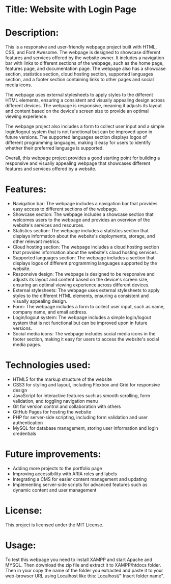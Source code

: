 # Title: Website with Login Page

# Description: 

This is a responsive and user-friendly webpage project built with HTML, CSS, and Font Awesome. The webpage is designed to showcase different features and services offered by the website owner. It includes a navigation bar with links to different sections of the webpage, such as the home page, features page, and documentation page. The webpage also has a showcase section, statistics section, cloud hosting section, supported languages section, and a footer section containing links to other pages and social media icons. 

The webpage uses external stylesheets to apply styles to the different HTML elements, ensuring a consistent and visually appealing design across different devices. The webpage is responsive, meaning it adjusts its layout and content based on the device's screen size to provide an optimal viewing experience.

The webpage project also includes a form to collect user input and a simple login/logout system that is not functional but can be improved upon in future versions. The supported languages section displays logos of different programming languages, making it easy for users to identify whether their preferred language is supported.

Overall, this webpage project provides a good starting point for building a responsive and visually appealing webpage that showcases different features and services offered by a website.

# Features:

* Navigation bar: The webpage includes a navigation bar that provides easy access to different sections of the webpage.
* Showcase section: The webpage includes a showcase section that welcomes users to the webpage and provides an overview of the website's services and resources.
* Statistics section: The webpage includes a statistics section that displays information about the website's deployments, storage, and other relevant metrics.
* Cloud hosting section: The webpage includes a cloud hosting section that provides information about the website's cloud hosting services.
* Supported languages section: The webpage includes a section that displays logos of different programming languages supported by the website.
* Responsive design: The webpage is designed to be responsive and adjusts its layout and content based on the device's screen size, ensuring an optimal viewing           experience across different devices.
* External stylesheets: The webpage uses external stylesheets to apply styles to the different HTML elements, ensuring a consistent and visually appealing design.
* Form: The webpage includes a form to collect user input, such as name, company name, and email address.
* Login/logout system: The webpage includes a simple login/logout system that is not functional but can be improved upon in future versions.
* Social media icons: The webpage includes social media icons in the footer section, making it easy for users to access the website's social media pages.

# Technologies used:

* HTML5 for the markup structure of the website
* CSS3 for styling and layout, including Flexbox and Grid for responsive design
* JavaScript for interactive features such as smooth scrolling, form validation, and toggling navigation menu
* Git for version control and collaboration with others
* GitHub Pages for hosting the website
* PHP for server-side scripting, including form validation and user authentication
* MySQL for database management, storing user information and login credentials

# Future improvements:

* Adding more projects to the portfolio page
* Improving accessibility with ARIA roles and labels
* Integrating a CMS for easier content management and updating
* Implementing server-side scripts for advanced features such as dynamic content and user management

# License: 
This project is licensed under the MIT License.

# Usage:
To test this webpage you need to install XAMPP and start Apache and MYSQL. Then download the zip file and extract it to XAMPP/htdocs folder.
Then in your copy the name of the folder you extracted and paste it to your web-browser URL using Localhost like this: Localhost/" Insert folder name".
